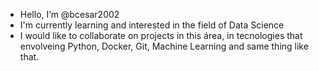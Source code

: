 - Hello, I’m @bcesar2002
- I'm currently learning and interested in the field of Data Science
- I would like to collaborate on projects in this área, in tecnologies that envolveing Python, Docker, Git, Machine Learning and same thing like that.

<!---
bcesar2002/bcesar2002 is a ✨ special ✨ repository because its `README.md` (this file) appears on your GitHub profile.
You can click the Preview link to take a look at your changes.
--->
